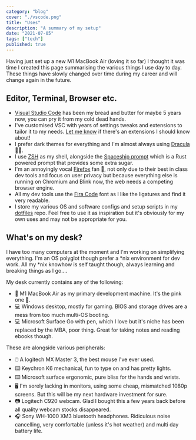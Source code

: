 ```yaml
---
category: "blog"
cover: "./vscode.png"
title: "Uses"
description: "A summary of my setup"
date: "2021-07-05"
tags: ["tech"]
published: true
---
```


Having just set up a new M1 MacBook Air (loving it so far) I thought it was time I created this page summarising the various things I use day to day. These things have slowly changed over time during my career and will change again in the future.

## Editor, Terminal, Browser etc.

- [Visual Studio Code](https://code.visualstudio.com/) has been my bread and butter for maybe 5 years now, you can pry it from my cold dead hands.
- I've customised VSC with years of settings tweaks and extensions to tailor it to my needs. [Let me know](www.twitter.com/matt123miller) if there's an extensions I should know about!
- I prefer dark themes for everything and I'm almost always using [Dracula](https://draculatheme.com/) 🧛‍♂️.
- I use [ZSH](https://zsh.sourceforge.io/) as my shell, alongside the [Spaceship prompt](https://spaceship-prompt.sh/) which is a Rust powered prompt that provides some extra sugar.
- I'm an annoyingly vocal [Firefox](https://www.mozilla.org/en-GB/firefox/developer/) fan 🦊, not only due to their best in class dev tools and focus on user privacy but because everything else is running on Chromium and Blink now, the web needs a competing browser engine.
- All my dev tools use the [Fira Code](https://github.com/tonsky/FiraCode) font as I like the ligatures and find it very readable.
- I store my various OS and software configs and setup scripts in my [dotfiles](https://github.com/matt123miller/dotfiles) repo. Feel free to use it as inspiration but it's obviously for my own uses and may not be appropriate for you.

## What's on my desk?

I have too many computers at the moment and I'm working on simplifying everything. I'm an OS polyglot though prefer a \*nix environment for dev work. All my \*nix knowhow is self taught though, always learning and breaking things as I go....

My desk currently contains any of the following:

- 🍏 M1 MacBook Air as my primary development machine. It's the pink one 🤘.
- 💻 Windows desktop, mostly for gaming. BIOS and storage drives are a mess from too much multi-OS booting.
- 💻 Microsoft Surface Go with pen, which I love but it's niche has been replaced by the MBA, poor thing. Great for taking notes and reading ebooks though.

These are alongside various peripherals:

- 🖱️ A logitech MX Master 3, the best mouse I've ever used.
- ⌨️ Keychron K6 mechanical, fun to type on and has pretty lights.
- ⌨️ Microsoft surface ergonomic, pure bliss for the hands and wrists.
- 🖥️ I'm sorely lacking in monitors, using some cheap, mismatched 1080p screens. But this will be my next hardware investment for sure.
- 📷 Logitech C920 webcam. Glad I bought this a few years back before all quality webcam stocks disappeared.
- 🎧 Sony WH-1000 XM3 bluetooth headphones. Ridiculous noise cancelling, very comfortable (unless it's hot weather) and multi day battery life.
